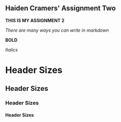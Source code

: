 ## Haiden Cramers' Assignment Two

**THIS IS MY ASSIGNMENT 2**

*There are many ways you can write in markdown*

**BOLD**

*Italics*

# Header Sizes
## Header Sizes
### Header Sizes
#### Header Sizes



